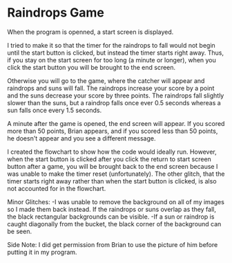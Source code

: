 Raindrops Game
==============

When the program is openned, a start screen is displayed.

I tried to make it so that the timer for the raindrops to fall would not begin until the start button is clicked, but instead the timer starts right away. Thus, if you stay on the start screen for too long (a minute or longer), when you click the start button you will be brought to the end screen.

Otherwise you will go to the game, where the catcher will appear and raindrops and suns will fall. The raindrops increase your score by a point and the suns decrease your score by three points. The raindrops fall slightly slower than the suns, but a raindrop falls once ever 0.5 seconds whereas a sun falls once every 1.5 seconds.

A minute after the game is opened, the end screen will appear. If you scored more than 50 points, Brian appears, and if you scored less than 50 points, he doesn't appear and you see a different message.

I created the flowchart to show how the code would ideally run. However, when the start button is clicked after you click the return to start screen button after a game, you will be brought back to the end screen because I was unable to make the timer reset (unfortunately). The other glitch, that the timer starts right away rather than when the start button is clicked, is also not accounted for in the flowchart.

Minor Glitches:
-I was unable to remove the background on all of my images so I made them back instead. If the raindrops or suns overlap as they fall, the black rectangular backgrounds can be visible.
-If a sun or raindrop is caught diagonally from the bucket, the black corner of the background can be seen.

Side Note: I did get permission from Brian to use the picture of him before putting it in my program.


